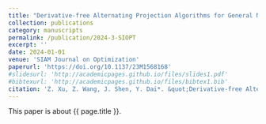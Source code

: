 ```yaml
---
title: "Derivative-free Alternating Projection Algorithms for General Nonconvex-Concave Minimax Problems"
collection: publications
category: manuscripts
permalink: /publication/2024-3-SIOPT
excerpt: ''
date: 2024-01-01
venue: 'SIAM Journal on Optimization'
paperurl: 'https://doi.org/10.1137/23M1568168'
#slidesurl: 'http://academicpages.github.io/files/slides1.pdf'
#bibtexurl: 'http://academicpages.github.io/files/bibtex1.bib'
citation: 'Z. Xu, Z. Wang, J. Shen, Y. Dai*. &quot;Derivative-free Alternating Projection Algorithms for General Nonconvex-Concave Minimax Problems.&quot; <i>SIAM Journal on Optimization</i>. 34(2):1879-1908, 2024. https://doi.org/10.1137/23M1568168.'
---
```

This paper is about {{ page.title }}.

